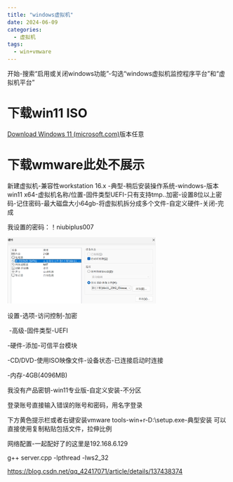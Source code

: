 ```yaml
---
title: "windows虚拟机"
date: 2024-06-09
categories:
  - 虚拟机
tags:
  - win+vmware
---
```


开始-搜索“启用或关闭windows功能”-勾选“windows虚拟机监控程序平台”和“虚拟机平台”

# 下载win11 ISO

[Download Windows 11 (microsoft.com)](https://www.microsoft.com/zh-cn/software-download/windows11)版本任意

# 下载wmware此处不展示

新建虚拟机-兼容性workstation 16.x -典型-稍后安装操作系统-windows-版本 win11 x64-虚拟机名称/位置-固件类型UEFI-只有支持tmp..加密-设置8位以上密码-记住密码-最大磁盘大小64gb-将虚拟机拆分成多个文件-自定义硬件-关闭-完成

我设置的密码：！niubiplus007

<img src="./images/VMware win11.assets/image-20240527095329828-1737030898720-143-1737030907387-146.png" alt="image-20240527095329828" style="zoom:33%;" />

设置-选项-访问控制-加密

​        -高级-固件类型-UEFI

   -硬件-添加-可信平台模块

   -CD/DVD-使用ISO映像文件-设备状态-已连接启动时连接

   -内存-4GB(4096MB)



我没有产品密钥-win11专业版-自定义安装-不分区

登录账号直接输入错误的账号和密码，用名字登录



下方黄色提示栏或者右键安装vmware tools-win+r-D:\setup.exe-典型安装 可以直接使用复制粘贴包括文件，拉伸比例



网络配置-一起配好了的这里是192.168.6.129



g++ server.cpp -lpthread -lws2_32

https://blog.csdn.net/qq_42417071/article/details/137438374
